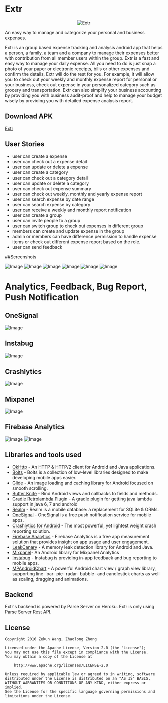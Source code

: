 # Extr

<p align="center">
  <img src="https://github.com/expense-manager/expense-manager/blob/master/logo.png?raw=true" alt="Extr"/>
</p>


An easy way to manage and categorize your personal and business expenses.

Extr is an group based expense tracking and analysis android app that helps a person, a family, a team and a company to manage their expenses better with contribution from all member users within the group. Extr is a fast and easy way to manage your daily expense. All you need to do is just snap a photo of your paper or electronic receipts, bills or other expenses and confirm the details, Extr will do the rest for you. For example, it will allow you to check out your weekly and monthly expense report for personal or your business, check out expense in your personalized category such as grocery and transportation. Extr can also simplify your business accounting by providing you with business audit-proof and help to manage your budget wisely by providing you with detailed expense analysis report.

## Download APK
[Extr](https://raw.githubusercontent.com/expense-manager/extr/master/Extr.apk)

## User Stories

- user can create a expense
- user can check out a expense detail
- user can update or delete a expense
- user can create a category
- user can check out a category detail
- user can update or delete a category
- user can check out expense summary
- user can check out weekly, monthly and yearly expense report
- user can search expense by date range
- user can search expense by category
- user can receive a weekly and monthly report notification
- user can create a group
- user can invite people to a group
- user can switch group to check out expenses in different group
- members can create and update expense in the group
- admin or members can have difference permission to handle expense items or check out different expense report based on the role.
- user can send feedback


##Screenshots

![Image](/screenshots/v2/screenshots_1.png)
![Image](/screenshots/v2/screenshots_2.png)
![Image](/screenshots/v2/screenshots_3.png)
![Image](/screenshots/v2/screenshots_4.png)
![Image](/screenshots/v2/screenshots_5.png)
![Image](/screenshots/v2/screenshots_6.png)

# Analytics, Feedback, Bug Report, Push Notification

## OneSignal
![Image](/analytics/one_signal.png)


## Instabug
![Image](/analytics/instabug.png)


## Crashlytics
![Image](/analytics/crashlytics.png)


## Mixpanel
![Image](/analytics/mixpanel.png)

## Firebase Analytics
![Image](/analytics/firebase_1.png)
![Image](/analytics/firebase_2.png)


## Libraries and tools used

- [OkHttp](http://square.github.io/okhttp/) - An HTTP & HTTP/2 client for Android and Java applications.
- [Bolts](http://boltsframework.github.io/Bolts-Android/) - Bolts is a collection of low-level libraries designed to make developing mobile apps easier.
- [Glide](https://github.com/bumptech/glide) - An image loading and caching library for Android focused on smooth scrolling.
- [Butter Knife](http://jakewharton.github.io/butterknife/) - Bind Android views and callbacks to fields and methods.
- [Gradle Retrolambda Plugin](https://github.com/evant/gradle-retrolambda) - A gradle plugin for getting java lambda support in java 6, 7 and android
- [Realm](http://realm.io) - Realm is a mobile database: a replacement for SQLite & ORMs.
- [OneSignal](https://onesignal.com) - OneSignal is a free push notification service for mobile apps.
- [Crashlytics for Android](https://fabric.io/kits/android/crashlytics) - The most powerful, yet lightest weight crash reporting solution.
- [Firebase Analytics](https://firebase.google.com/docs/analytics/) - Firebase Analytics is a free app measurement solution that provides insight on app usage and user engagement.
- [LeakCanary](https://github.com/square/leakcanary) - A memory leak detection library for Android and Java.
- [Mixpanel](http://mixpanel.com/android-analytics/)- An Android library for Mixpanel Analytics
- [Instabug](https://instabug.com/) - Instabug is providing in-app feedback and bug reporting to mobile apps.
- [MPAndroidChart](https://github.com/PhilJay/MPAndroidChart) - A powerful Android chart view / graph view library, supporting line- bar- pie- radar- bubble- and candlestick charts as well as scaling, dragging and animations.

## Backend
Extr's backend is powered by Parse Server on Heroku‎. Extr is only using Parse Server Rest API.


## License

    Copyright 2016 Zekun Wang, Zhaolong Zhong

    Licensed under the Apache License, Version 2.0 (the "License");
    you may not use this file except in compliance with the License.
    You may obtain a copy of the License at

        http://www.apache.org/licenses/LICENSE-2.0

    Unless required by applicable law or agreed to in writing, software
    distributed under the License is distributed on an "AS IS" BASIS,
    WITHOUT WARRANTIES OR CONDITIONS OF ANY KIND, either express or implied.
    See the License for the specific language governing permissions and
    limitations under the License.